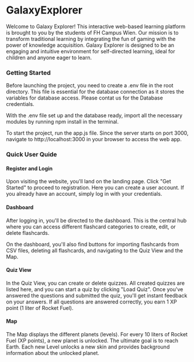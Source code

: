 # GalaxyExplorer

Welcome to Galaxy Explorer! This interactive web-based learning platform is brought to you by the students of FH Campus Wien. Our mission is to transform traditional learning by integrating the fun of gaming with the power of knowledge acquisition. Galaxy Explorer is designed to be an engaging and intuitive environment for self-directed learning, ideal for children and anyone eager to learn.

### Getting Started
Before launching the project, you need to create a .env file in the root directory. This file is essential for the database connection as it stores the variables for database access. Please contat us for the Database credentials.


With the .env file set up and the database ready, import all the necessary modules by running npm install in the terminal.

To start the project, run the app.js file. Since the server starts on port 3000, navigate to http://localhost:3000 in your browser to access the web app.

### Quick User Quide
#### Register and Login
Upon visiting the website, you'll land on the landing page. Click "Get Started" to proceed to registration. Here you can create a user account. If you already have an account, simply log in with your credentials.

#### Dashboard
After logging in, you'll be directed to the dashboard. This is the central hub where you can access different flashcard categories to create, edit, or delete flashcards.

On the dashboard, you'll also find buttons for importing flashcards from CSV files, deleting all flashcards, and navigating to the Quiz View and the Map.

#### Quiz View
In the Quiz View, you can create or delete quizzes. All created quizzes are listed here, and you can start a quiz by clicking "Load Quiz". Once you've answered the questions and submitted the quiz, you'll get instant feedback on your answers. If all questions are answered correctly, you earn 1 XP point (1 liter of Rocket Fuel).

#### Map
The Map displays the different planets (levels). For every 10 liters of Rocket Fuel (XP points), a new planet is unlocked. The ultimate goal is to reach Earth. Each new Level unlocks a new skin and provides background information about the unlocked planet.
